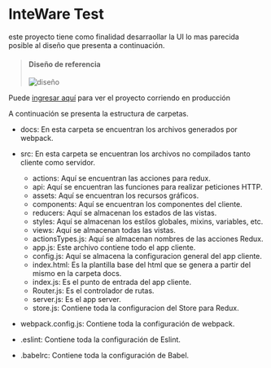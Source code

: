 # InteWare Test
este proyecto tiene como finalidad desarraollar la UI lo mas parecida posible al diseño que presenta a continuación.

> #### Diseño de referencia
> ![diseño](https://res.cloudinary.com/miyoexcellent/image/upload/v1568635841/InterWare/interware_test_01_d9dnij.png)

Puede [ingresar aquí](https://miyo-excellent.github.io/InterWare/)  para ver el proyecto corriendo en producción

A continuación se presenta la estructura de carpetas.
*   docs: En esta carpeta se encuentran los archivos generados por webpack.

*   src: En esta carpeta se encuentran los archivos no compilados tanto cliente como servidor.
     *   actions: Aquí se encuentran las acciones para redux.
     *   api: Aquí se encuentran las funciones para realizar peticiones HTTP.
     *   assets: Aquí se encuentran los recursos  gráficos.
     *   components: Aquí se encuentran los componentes del cliente.
     *   reducers: Aquí  se almacenan los estados de las vistas.
     *   styles: Aquí  se almacenan los estilos globales, mixins, variables, etc.
     *   views: Aquí  se almacenan todas las vistas.
     *   actionsTypes.js: Aquí  se almacenan nombres de las acciones Redux.
     *   app.js:  Este archivo contiene todo el app cliente.
     *   config.js:  Aquí  se almacena la configuracion general del app cliente.
     *   index.html:  Es la plantilla base del html que se genera a partir del mismo en la carpeta docs.
     *   index.js:   Es el punto de entrada del app cliente.
     *   Router.js:   Es el controlador de rutas.
     *   server.js:   Es el app server.
     *   store.js:   Contiene toda la configuracion del Store para Redux.
     
*   webpack.config.js: Contiene toda la configuración de webpack.

* .eslint: Contiene toda la configuración de Eslint.

* .babelrc: Contiene toda la configuración de Babel.
